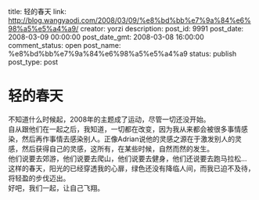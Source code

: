 title: 轻的春天
link: http://blog.wangyaodi.com/2008/03/09/%e8%bd%bb%e7%9a%84%e6%98%a5%e5%a4%a9/
creator: yorzi
description: 
post_id: 9991
post_date: 2008-03-09 00:00:00
post_date_gmt: 2008-03-08 16:00:00
comment_status: open
post_name: %e8%bd%bb%e7%9a%84%e6%98%a5%e5%a4%a9
status: publish
post_type: post

# 轻的春天

不知道什么时候起，2008年的主题成了运动，尽管一切还没开始。  
自从跟他们在一起之后，我知道，一切都在改变，因为我从来都会被很多事情感染，然后再作事情去感染别人。正像Adrian说他的灵感之源在于激发别人的灵感，然后获得自己的灵感，这所有，在某些时候，自然而然的发生。  
他们说要去郊游，他们说要去爬山，他们说要去健身，他们还说要去跑马拉松...  
这样的春天，阳光的已经穿透我的心扉，绿色还没有降临人间，而我已迫不及待，将轻盈的步伐迈出。  
好吧，我们一起，让自己飞翔。